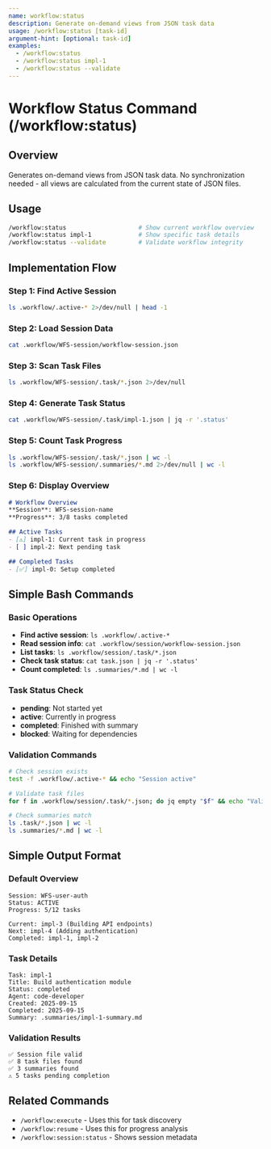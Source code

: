 ```yaml
---
name: workflow:status
description: Generate on-demand views from JSON task data
usage: /workflow:status [task-id]
argument-hint: [optional: task-id]
examples:
  - /workflow:status
  - /workflow:status impl-1
  - /workflow:status --validate
---
```


# Workflow Status Command (/workflow:status)

## Overview
Generates on-demand views from JSON task data. No synchronization needed - all views are calculated from the current state of JSON files.

## Usage
```bash
/workflow:status                    # Show current workflow overview
/workflow:status impl-1             # Show specific task details
/workflow:status --validate         # Validate workflow integrity
```

## Implementation Flow

### Step 1: Find Active Session
```bash
ls .workflow/.active-* 2>/dev/null | head -1
```

### Step 2: Load Session Data
```bash
cat .workflow/WFS-session/workflow-session.json
```

### Step 3: Scan Task Files
```bash
ls .workflow/WFS-session/.task/*.json 2>/dev/null
```

### Step 4: Generate Task Status
```bash
cat .workflow/WFS-session/.task/impl-1.json | jq -r '.status'
```

### Step 5: Count Task Progress
```bash
ls .workflow/WFS-session/.task/*.json | wc -l
ls .workflow/WFS-session/.summaries/*.md 2>/dev/null | wc -l
```

### Step 6: Display Overview
```markdown
# Workflow Overview
**Session**: WFS-session-name
**Progress**: 3/8 tasks completed

## Active Tasks
- [⚠️] impl-1: Current task in progress
- [ ] impl-2: Next pending task

## Completed Tasks
- [✅] impl-0: Setup completed
```

## Simple Bash Commands

### Basic Operations
- **Find active session**: `ls .workflow/.active-*`
- **Read session info**: `cat .workflow/session/workflow-session.json`
- **List tasks**: `ls .workflow/session/.task/*.json`
- **Check task status**: `cat task.json | jq -r '.status'`
- **Count completed**: `ls .summaries/*.md | wc -l`

### Task Status Check
- **pending**: Not started yet
- **active**: Currently in progress
- **completed**: Finished with summary
- **blocked**: Waiting for dependencies

### Validation Commands
```bash
# Check session exists
test -f .workflow/.active-* && echo "Session active"

# Validate task files
for f in .workflow/session/.task/*.json; do jq empty "$f" && echo "Valid: $f"; done

# Check summaries match
ls .task/*.json | wc -l
ls .summaries/*.md | wc -l
```

## Simple Output Format

### Default Overview
```
Session: WFS-user-auth
Status: ACTIVE
Progress: 5/12 tasks

Current: impl-3 (Building API endpoints)
Next: impl-4 (Adding authentication)
Completed: impl-1, impl-2
```

### Task Details
```
Task: impl-1
Title: Build authentication module
Status: completed
Agent: code-developer
Created: 2025-09-15
Completed: 2025-09-15
Summary: .summaries/impl-1-summary.md
```

### Validation Results
```
✅ Session file valid
✅ 8 task files found
✅ 3 summaries found
⚠️ 5 tasks pending completion
```

## Related Commands
- `/workflow:execute` - Uses this for task discovery
- `/workflow:resume` - Uses this for progress analysis
- `/workflow:session:status` - Shows session metadata